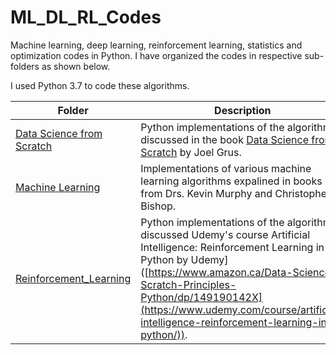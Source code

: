 # ML_DL_RL_Codes
Machine learning, deep learning, reinforcement learning, statistics and optimization codes in Python. I have organized the codes in respective sub-folders as shown below.

I used Python 3.7 to code these algorithms.  

 **Folder** | **Description** |
| ------------- | ------------- |
| [Data Science from Scratch](https://github.com/neerajkumarvaid/Data-Science-From-Scratch-Python) | Python implementations of the algorithms discussed in the book [Data Science from Scratch](https://www.amazon.ca/Data-Science-Scratch-Principles-Python/dp/149190142X) by Joel Grus.  |
| [Machine Learning](https://github.com/neerajkumarvaid/ML_DL_RL_Codes/tree/master/Machine_Learning) | Implementations of various machine learning algorithms expalined in books from Drs. Kevin Murphy and Christopher Bishop.|
| [Reinforcement_Learning]([https://github.com/neerajkumarvaid/Data-Science-From-Scratch-Python](https://github.com/neerajkumarvaid/ML_DL_RL_Codes/tree/master/Reinforcement_Learning)) | Python implementations of the algorithms discussed Udemy's course Artificial Intelligence: Reinforcement Learning in Python by Udemy]([https://www.amazon.ca/Data-Science-Scratch-Principles-Python/dp/149190142X](https://www.udemy.com/course/artificial-intelligence-reinforcement-learning-in-python/)).  |
